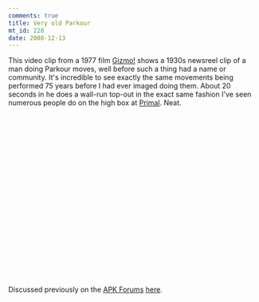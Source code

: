 ```yaml
--- 
comments: true
title: Very old Parkour
mt_id: 228
date: 2008-12-13
---
```

This video clip from a 1977 film [Gizmo!](http://www.imdb.com/title/tt0074573/) shows a 1930s newsreel clip of a man doing Parkour moves, well before such a thing had a name or community.  It's incredible to see exactly the same movements being performed 75 years before I had ever imaged doing them.  About 20 seconds in he does a wall-run top-out in the exact same fashion I've seen numerous people do on the high box at [Primal](http://www.primal-fitness.com/).  Neat.
<object width="425" height="344"><param name="movie" value="http://www.youtube.com/v/3p2shHkRrtk&hl=en&fs=1"></param><param name="allowFullScreen" value="true"></param><param name="allowscriptaccess" value="always"></param><embed src="http://www.youtube.com/v/3p2shHkRrtk&hl=en&fs=1" type="application/x-shockwave-flash" allowscriptaccess="always" allowfullscreen="true" width="425" height="344"></embed></object>

Discussed previously on the [APK Forums](http://www.americanparkour.com/smf/index.php) [here](http://www.americanparkour.com/smf/index.php?topic=3253.0).
